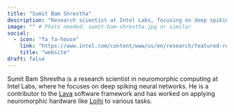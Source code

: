 ```yaml
---
title: "Sumit Bam Shrestha"
description: "Research scientist at Intel Labs, focusing on deep spiking neural networks. Contributor to the Lava software framework and Loihi hardware applications."
image: "" # Photo needed: sumit-bam-shrestha.jpg or similar
social:
  - icon: "fa fa-house"
    link: "https://www.intel.com/content/www/us/en/research/featured-researchers/sumit-bam-shrestha.html"
    title: "website"
draft: false
---
```

Sumit Bam Shrestha is a research scientist in neuromorphic computing at Intel Labs, where he focuses on deep spiking neural networks. He is a contributor to the [Lava](/neuromorphic-computing/software/snn-frameworks/lava/) software framework and has worked on applying neuromorphic hardware like [Loihi](/neuromorphic-computing/hardware/loihi-intel/) to various tasks.
